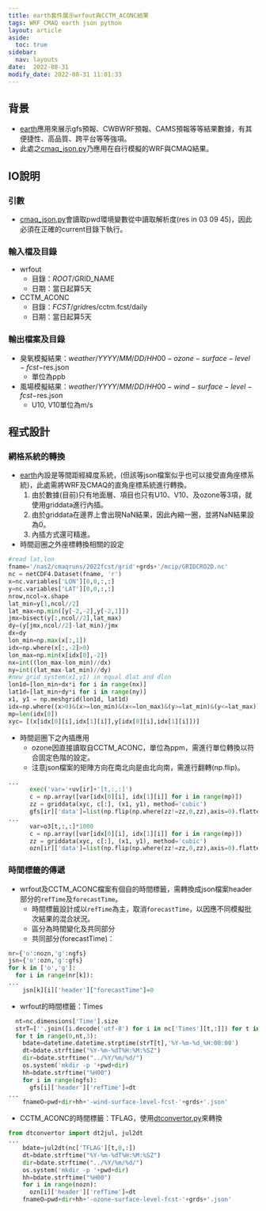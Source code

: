 ```yaml
---
title: earth套件展示wrfout與CCTM_ACONC結果
tags: WRF CMAQ earth json python
layout: article
aside:
  toc: true
sidebar:
  nav: layouts
date:  2022-08-31
modify_date: 2022-08-31 11:01:33
---
```


## 背景
- [earth][eth]應用來展示gfs預報、CWBWRF預報、CAMS預報等等結果數據，有其便捷性、高品質、跨平台等等強項。
- 此處之[cmaq_json.py][cmaq_json.py]乃應用在自行模擬的WRF與CMAQ結果。

## IO說明
### 引數
- [cmaq_json.py][cmaq_json.py]會讀取pwd環境變數從中讀取解析度(res in 03 09 45)，因此必須在正確的current目錄下執行。

### 輸入檔及目錄
- wrfout
  - 目錄：$ROOT/$GRID_NAME
  - 日期：當日起算5天
- CCTM_ACONC
  - 目錄：$FCST/grid$res/cctm.fcst/daily
  - 日期：當日起算5天    

### 輸出檔案及目錄
- 臭氧模擬結果：$weather/YYYY/MM/DD/HH00-ozone-surface-level-fcst-$res.json
  - 單位為ppb
- 風場模擬結果：$weather/YYYY/MM/DD/HH00-wind-surface-level-fcst-$res.json
  - U10, V10單位為m/s

## 程式設計
### 網格系統的轉換
- [earth][eth]內設是等間距經緯度系統，(但該等json檔案似乎也可以接受直角座標系統)，此處需將WRF及CMAQ的直角座標系統進行轉換。
  1. 由於數據(目前)只有地面層、項目也只有U10、V10、及ozone等3項，就使用griddata進行內插。
  2. 由於griddata在邊界上會出現NaN結果，因此內縮一圈，並將NaN結果設為0。
  3. 內插方式還可精進。
- 時間迴圈之外座標轉換相關的設定

```python
#read lat,lon
fname='/nas2/cmaqruns/2022fcst/grid'+grds+'/mcip/GRIDCRO2D.nc'
nc = netCDF4.Dataset(fname, 'r')
x=nc.variables['LON'][0,0,:,:]
y=nc.variables['LAT'][0,0,:,:]
nrow,ncol=x.shape
lat_min=y[1,ncol//2]
lat_max=np.min([y[-2,-2],y[-2,1]])
jmx=bisect(y[:,ncol//2],lat_max)
dy=(y[jmx,ncol//2]-lat_min)/jmx
dx=dy
lon_min=np.max(x[:,1])
idx=np.where(x[:,-2]>0)
lon_max=np.min(x[idx[0],-2])
nx=int((lon_max-lon_min)//dx)
ny=int((lat_max-lat_min)//dy)
#new grid system(x1,y1) in equal dlat and dlon
lon1d=[lon_min+dx*i for i in range(nx)]
lat1d=[lat_min+dy*i for i in range(ny)]
x1, y1 = np.meshgrid(lon1d, lat1d)
idx=np.where((x>0)&(x>=lon_min)&(x<=lon_max)&(y>=lat_min)&(y<=lat_max))
mp=len(idx[0])
xyc= [(x[idx[0][i],idx[1][i]],y[idx[0][i],idx[1][i]])]
```
- 時間迴圈下之內插應用
  - ozone因直接讀取自CCTM_ACONC，單位為ppm，需進行單位轉換以符合固定色階的設定。
  - 注意json檔案的矩陣方向在南北向是由北向南，需進行翻轉(np.flip)。

```python
...
      exec('var='+uv[ir]+'[t,:,:]')
      c = np.array([var[idx[0][i], idx[1][i]] for i in range(mp)])
      zz = griddata(xyc, c[:], (x1, y1), method='cubic')
      gfs[ir]['data']=list(np.flip(np.where(zz!=zz,0,zz),axis=0).flatten())
...
      var=o3[t,:,:]*1000
      c = np.array([var[idx[0][i], idx[1][i]] for i in range(mp)])
      zz = griddata(xyc, c[:], (x1, y1), method='cubic')
      ozn[ir]['data']=list(np.flip(np.where(zz!=zz,0,zz),axis=0).flatten())
```
### 時間標籤的傳遞
- wrfout及CCTM_ACONC檔案有個自的時間標籤，需轉換成json檔案header部分的`refTime`及`forecastTime`。
  - 時間標籤設計成以`refTime`為主，取消`forecastTime`，以因應不同模擬批次結果的混合狀況。
  - 區分為時間變化及共同部分
  - 共同部分(forecastTime)：

```python
nr={'o':nozn,'g':ngfs}
jsn={'o':ozn,'g':gfs}
for k in ['o','g']:
  for i in range(nr[k]):
...
    jsn[k][i]['header']["forecastTime"]=0
```

- wrfout的時間標籤：Times

```python
  nt=nc.dimensions['Time'].size
  strT=[''.join([i.decode('utf-8') for i in nc['Times'][t,:]]) for t in range(nt)]
  for t in range(0,nt,3):
    bdate=datetime.datetime.strptime(strT[t],'%Y-%m-%d_%H:00:00')
    dt=bdate.strftime("%Y-%m-%dT%H:%M:%SZ")
    dir=bdate.strftime("../%Y/%m/%d/")
    os.system('mkdir -p '+pwd+dir)
    hh=bdate.strftime("%H00")
    for i in range(ngfs):
      gfs[i]['header']['refTime']=dt
...
    fnameO=pwd+dir+hh+'-wind-surface-level-fcst-'+grds+'.json'
```

- CCTM_ACONC的時間標籤：TFLAG，使用[dtconvertor.py][dtconvertor]來轉換

```python
from dtconvertor import dt2jul, jul2dt
...
    bdate=jul2dt(nc['TFLAG'][t,0,:])
    dt=bdate.strftime("%Y-%m-%dT%H:%M:%SZ")
    dir=bdate.strftime("../%Y/%m/%d/")
    os.system('mkdir -p '+pwd+dir)
    hh=bdate.strftime("%H00")
    for i in range(nozn):
      ozn[i]['header']['refTime']=dt
    fnameO=pwd+dir+hh+'-ozone-surface-level-fcst-'+grds+'.json'
```


[eth]: <https://github.com/cambecc/earth> "cambecc(2016), earth building, launching and etc on GitHub. "
[cmaq_json.py]: <https://github.com/sinotec2/Focus-on-Air-Quality/blob/main/utilities/Graphics/earth/cmaq_json.py> "解讀wrfout與CCTM_ACONC檔案轉換成json檔案之程式cmaq_json.py"
[dtconvertor]: <https://sinotec2.github.io/Focus-on-Air-Quality/utilities/DateTime/dtconvertor/> "Datetime轉Julian day、Julian day轉Datetime"